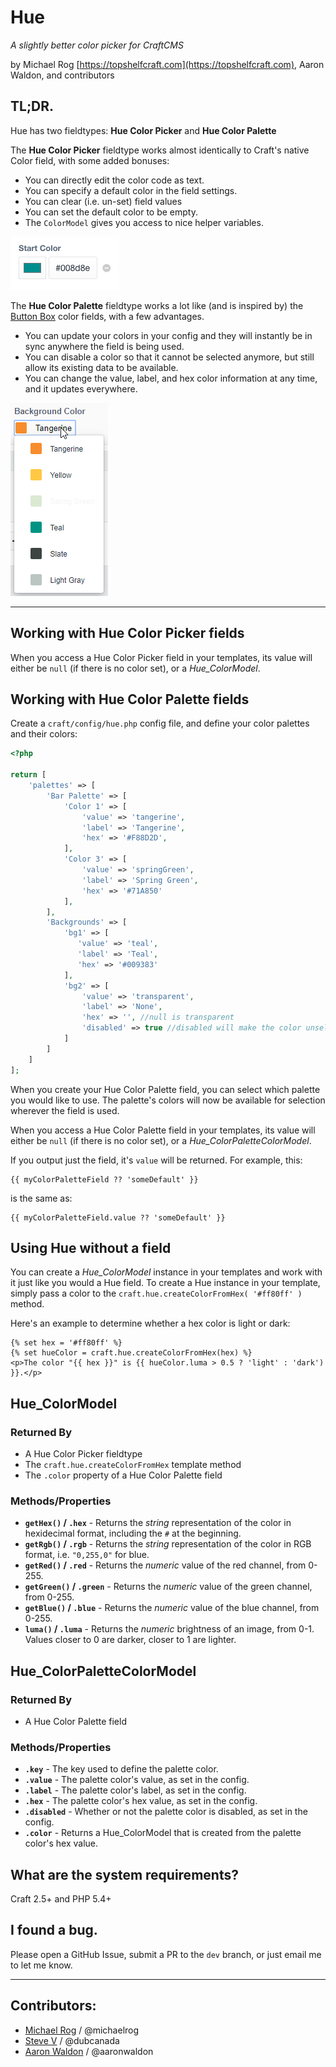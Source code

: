 # Hue

_A slightly better color picker for CraftCMS_

by Michael Rog [https://topshelfcraft.com](https://topshelfcraft.com), Aaron Waldon, and contributors



## TL;DR.

Hue has two fieldtypes: **Hue Color Picker** and **Hue Color Palette**

The **Hue Color Picker** fieldtype works almost identically to Craft's native Color field, with some added bonuses:

- You can directly edit the color code as text.
- You can specify a default color in the field settings.
- You can clear (i.e. un-set) field values
- You can set the default color to be empty.
- The `ColorModel` gives you access to nice helper variables.

![Hue Color Picker Screenshot](hue/resources/screenshots/HueColorPickerFieldtypePreview.png)



The **Hue Color Palette** fieldtype works a lot like (and is inspired by) the [Button Box](https://github.com/supercool/buttonbox) color fields, with a few advantages.

- You can update your colors in your config and they will instantly be in sync anywhere the field is being used.
- You can disable a color so that it cannot be selected anymore, but still allow its existing data to be available.
- You can change the value, label, and hex color information at any time, and it updates everywhere.

![Hue Color Palette Screenshot](hue/resources/screenshots/HueColorPaletteFieldtypePreview.png)


* * *



## Working with Hue Color Picker fields

When you access a Hue Color Picker field in your templates, its value will either be `null` (if there is no color set), or a _Hue_ColorModel_.



## Working with Hue Color Palette fields

Create a `craft/config/hue.php` config file, and define your color palettes and their colors:

```php
<?php

return [
    'palettes' => [
        'Bar Palette' => [
            'Color 1' => [
                'value' => 'tangerine',
                'label' => 'Tangerine',
                'hex' => '#F88D2D',
            ],
            'Color 3' => [
                'value' => 'springGreen',
                'label' => 'Spring Green',
                'hex' => '#71A850'
            ],
        ],
        'Backgrounds' => [
            'bg1' => [
               'value' => 'teal',
               'label' => 'Teal',
               'hex' => '#009383'
            ],
            'bg2' => [
                'value' => 'transparent',
                'label' => 'None',
                'hex' => '', //null is transparent
                'disabled' => true //disabled will make the color unselectable
            ]
        ]
    ]
];
```

When you create your Hue Color Palette field, you can select which palette you would like to use. The palette's colors will now be available for selection wherever the field is used.

When you access a Hue Color Palette field in your templates, its value will either be `null` (if there is no color set), or a _Hue_ColorPaletteColorModel_.

If you output just the field, it's `value` will be returned. For example, this:

```twig
{{ myColorPaletteField ?? 'someDefault' }}
```

is the same as:

```twig
{{ myColorPaletteField.value ?? 'someDefault' }}
```



## Using Hue without a field

You can create a _Hue_ColorModel_ instance in your templates and work with it just like you would a Hue field. To create a Hue instance in your template, simply pass a color to the `craft.hue.createColorFromHex( '#ff80ff' )` method.

Here's an example to determine whether a hex color is light or dark:

```twig
{% set hex = '#ff80ff' %}
{% set hueColor = craft.hue.createColorFromHex(hex) %}
<p>The color "{{ hex }}" is {{ hueColor.luma > 0.5 ? 'light' : 'dark') }}.</p>
```



## Hue_ColorModel


### Returned By

- A Hue Color Picker fieldtype
- The `craft.hue.createColorFromHex` template method
- The `.color` property of a Hue Color Palette field


### Methods/Properties

* **`getHex()` / `.hex`** - Returns the _string_ representation of the color in hexidecimal format, including the `#` at the beginning.
* **`getRgb()` / `.rgb`** - Returns the _string_ representation of the color in RGB format, i.e. `"0,255,0"` for blue.
* **`getRed()` / `.red`** - Returns the _numeric_ value of the red channel, from 0-255.
* **`getGreen()` / `.green`** - Returns the _numeric_ value of the green channel, from 0-255.
* **`getBlue()` / `.blue`** - Returns the _numeric_ value of the blue channel, from 0-255.
* **`luma()` / `.luma`** - Returns the _numeric_ brightness of an image, from 0-1. Values closer to 0 are darker, closer to 1 are lighter.



## Hue_ColorPaletteColorModel


### Returned By

- A Hue Color Palette field


### Methods/Properties

* **`.key`** - The key used to define the palette color.
* **`.value`** - The palette color's value, as set in the config.
* **`.label`** - The palette color's label, as set in the config.
* **`.hex`** - The palette color's hex value, as set in the config.
* **`.disabled`** - Whether or not the palette color is disabled, as set in the config.
* **`.color`** - Returns a Hue_ColorModel that is created from the palette color's hex value.



## What are the system requirements?

Craft 2.5+ and PHP 5.4+



## I found a bug.

Please open a GitHub Issue, submit a PR to the `dev` branch, or just email me to let me know.



* * *

## Contributors:

  - [Michael Rog](http://michaelrog.com) / @michaelrog
  - [Steve V](https://github.com/dubcanada) / @dubcanada
  - [Aaron Waldon](https://github.com/aaronwaldon) / @aaronwaldon
